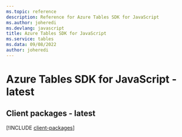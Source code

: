 ```yaml
---
ms.topic: reference
description: Reference for Azure Tables SDK for JavaScript
ms.author: joheredi
ms.devlang: javascript
title: Azure Tables SDK for JavaScript
ms.service: tables
ms.data: 09/08/2022
author: joheredi
---
```

# Azure Tables SDK for JavaScript - latest

## Client packages - latest
[!INCLUDE [client-packages](tables-client-index.md)]
